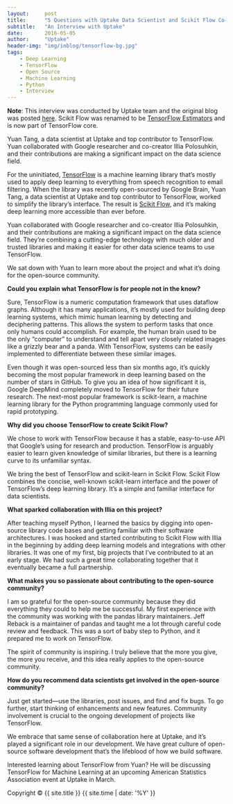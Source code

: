 ```yaml
---
layout:     post
title:      "5 Questions with Uptake Data Scientist and Scikit Flow Co-creator Yuan Tang"
subtitle:   "An Interview with Uptake"
date:       2016-05-05
author:     "Uptake"
header-img: "img/inblog/tensorflow-bg.jpg"
tags:
    - Deep Learning
    - TensorFlow
    - Open Source
    - Machine Learning
    - Python
    - Interview
---
```


**Note**: This interview was conducted by Uptake team and the original blog was posted [here](https://www.uptake.com/blog/5-questions-with-uptake-data-scientist-and-scikit-flow-co-creator-yuan-tang). Scikit Flow was renamed to be [TensorFlow Estimators](https://arxiv.org/pdf/1708.02637.pdf) and is now part of TensorFlow core. 

Yuan Tang, a data scientist at Uptake and top contributor to TensorFlow. Yuan collaborated with Google researcher and co-creator Illia Polosuhkin, and their contributions are making a significant impact on the data science field.

For the uninitiated, [TensorFlow](https://www.tensorflow.org/) is a machine learning library that’s mostly used to apply deep learning to everything from speech recognition to email filtering. When the library was recently open-sourced by Google Brain, Yuan Tang, a data scientist at Uptake and top contributor to TensorFlow, worked to simplify the library’s interface. The result is [Scikit Flow](https://arxiv.org/pdf/1708.02637.pdf), and it’s making deep learning more accessible than ever before.

Yuan collaborated with Google researcher and co-creator Illia Polosuhkin, and their contributions are making a significant impact on the data science field. They’re combining a cutting-edge technology with much older and trusted libraries and making it easier for other data science teams to use TensorFlow.

We sat down with Yuan to learn more about the project and what it’s doing for the open-source community.


**Could you explain what TensorFlow is for people not in the know?**

Sure, TensorFlow is a numeric computation framework that uses dataflow graphs. Although it has many applications, it’s mostly used for building deep learning systems, which mimic human learning by detecting and deciphering patterns. This allows the system to perform tasks that once only humans could accomplish. For example, the human brain used to be the only “computer” to understand and tell apart very closely related images like a grizzly bear and a panda. With TensorFlow, systems can be easily implemented to differentiate between these similar images.

Even though it was open-sourced less than six months ago, it’s quickly becoming the most popular framework in deep learning based on the number of stars in GitHub. To give you an idea of how significant it is, Google DeepMind completely moved to TensorFlow for their future research. The next-most popular framework is scikit-learn, a machine learning library for the Python programming language commonly used for rapid prototyping.

**Why did you choose TensorFlow to create Scikit Flow?**

We chose to work with TensorFlow because it has a stable, easy-to-use API that Google’s using for research and production. TensorFlow is arguably easier to learn given knowledge of similar libraries, but there is a learning curve to its unfamiliar syntax.

We bring the best of TensorFlow and scikit-learn in Scikit Flow. Scikit Flow combines the concise, well-known scikit-learn interface and the power of TensorFlow’s deep learning library. It’s a simple and familiar interface for data scientists.

**What sparked collaboration with Illia on this project?**

After teaching myself Python, I learned the basics by digging into open-source library code bases and getting familiar with their software architectures. I was hooked and started contributing to Scikit Flow with Illia in the beginning by adding deep learning models and integrations with other libraries. It was one of my first, big projects that I’ve contributed to at an early stage. We had such a great time collaborating together that it eventually became a full partnership.

**What makes you so passionate about contributing to the open-source community?**

I am so grateful for the open-source community because they did everything they could to help me be successful. My first experience with the community was working with the pandas library maintainers. Jeff Reback is a maintainer of pandas and taught me a lot through careful code review and feedback. This was a sort of baby step to Python, and it prepared me to work on TensorFlow.

The spirit of community is inspiring. I truly believe that the more you give, the more you receive, and this idea really applies to the open-source community.

**How do you recommend data scientists get involved in the open-source community?**

Just get started—use the libraries, post issues, and find and fix bugs. To go further, start thinking of enhancements and new features. Community involvement is crucial to the ongoing development of projects like TensorFlow.

We embrace that same sense of collaboration here at Uptake, and it’s played a significant role in our development. We have great culture of open-source software development that’s the lifeblood of how we build software.

Interested learning about TensorFlow from Yuan? He will be discussing TensorFlow for Machine Learning at an upcoming American Statistics Association event at Uptake in March.

<p class="copyright text-muted">
	Copyright &copy; {{ site.title }} {{ site.time | date: '%Y' }}
</p>
